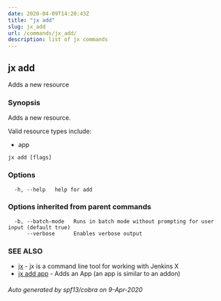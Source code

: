 ```yaml
---
date: 2020-04-09T14:20:43Z
title: "jx add"
slug: jx_add
url: /commands/jx_add/
description: list of jx commands
---
```

## jx add

Adds a new resource

### Synopsis

Adds a new resource.
  
  Valid resource types include:
  
  * app

```
jx add [flags]
```

### Options

```
  -h, --help   help for add
```

### Options inherited from parent commands

```
  -b, --batch-mode   Runs in batch mode without prompting for user input (default true)
      --verbose      Enables verbose output
```

### SEE ALSO

* [jx](/commands/jx/)	 - jx is a command line tool for working with Jenkins X
* [jx add app](/commands/jx_add_app/)	 - Adds an App (an app is similar to an addon)

###### Auto generated by spf13/cobra on 9-Apr-2020
